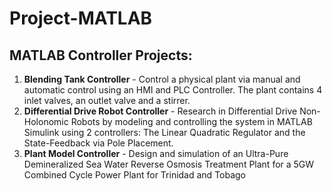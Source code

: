 # Project-MATLAB

## MATLAB Controller Projects:

1. **Blending Tank Controller** - Control a physical plant via manual and automatic control using an HMI and PLC Controller. The plant contains 4 inlet valves, an outlet valve and a stirrer.
2. **Differential Drive Robot Controller** - Research in Differential Drive Non-Holonomic Robots by modeling and controlling the system in MATLAB Simulink using 2 controllers: The Linear Quadratic Regulator and the State-Feedback via Pole Placement.
3. **Plant Model Controller** - Design and simulation of an Ultra-Pure Demineralized Sea Water Reverse Osmosis Treatment Plant for a 5GW Combined Cycle Power Plant for Trinidad and Tobago

